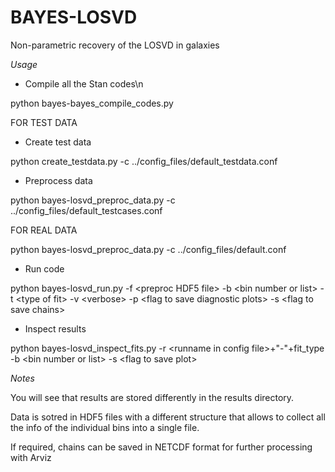 # BAYES-LOSVD

Non-parametric recovery of the LOSVD in galaxies

*Usage*

- Compile all the Stan codes\n

python bayes-bayes_compile_codes.py

FOR TEST DATA

  - Create test data

  python create_testdata.py -c ../config_files/default_testdata.conf

  - Preprocess data

  python bayes-losvd_preproc_data.py -c ../config_files/default_testcases.conf

FOR REAL DATA

  python bayes-losvd_preproc_data.py -c ../config_files/default.conf

- Run code

python bayes-losvd_run.py -f \<preproc HDF5 file\> -b \<bin number or list\> -t <type of fit\> -v \<verbose\> -p \<flag to save diagnostic plots\> -s \<flag to save chains\>

- Inspect results

python bayes-losvd_inspect_fits.py -r \<runname in config file\>+"-"+fit_type -b \<bin number or list\> -s \<flag to save plot\>

*Notes*

You will see that results are stored differently in the results directory.

Data is sotred in HDF5 files with a different structure that allows to collect all the info of the individual bins into a single file.

If required, chains can be saved in NETCDF format for further processing with Arviz


